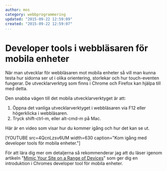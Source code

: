```yaml
---
author: mos
category: webbprogrammering
updated: "2015-09-22 12:59:09"
created: "2015-09-22 12:59:07"
...
```

Developer tools i webbläsaren för mobila enheter
==================================

När man utvecklar för webbläsaren mot mobila enheter så vill man kunna testa hur sidorna ser ut i olika orientering, storlekar och hur touch-eventen fungerar. De utvecklarverktyg som finns i Chrome och Firefox kan hjälpa till med detta.

<!--more-->

Den snabba vägen till det mobila utvecklarverktyget är att:

1. Öppna det vanliga utvecklarverktyget i webbläsaren via F12 eller högerklicka i webbläsaren.
2. Tryck shift-ctrl-m, eller alt-cmd-m på Mac.

Här är en video som visar hur du kommer igång och hur det kan se ut.

[YOUTUBE src=4QcnLzsv6UM width=630 caption="Kom igång med developer tools för mobila enheter."]

För att lära dig mer om detaljerna så rekommenderar jag att du läser igenom artikeln "[Mimic Your Site on a Range of Devices](https://developers.google.com/web/tools/setup/device-testing/devtools-emulator)" som ger dig en introduktion i Chromes developer tool för mobila enheter.
